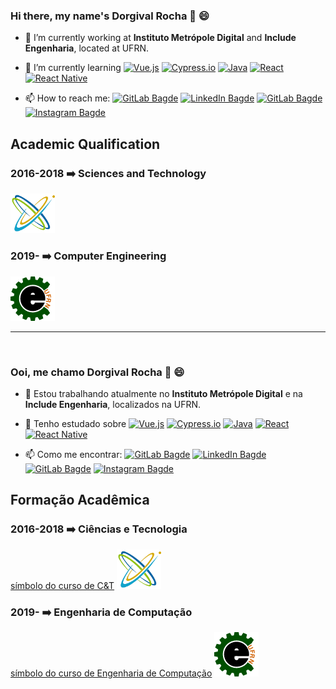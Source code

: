 <!-- English / Inglês -->

### Hi there, my name's Dorgival Rocha 👋 :smile:

- 🔭 I’m currently working at **Instituto Metrópole Digital** and **Include Engenharia**, located at UFRN.
- 🌱 I’m currently learning 
[![Vue.js](https://img.shields.io/badge/Vue.js-35495E?style=flat-square&logo=vue.js&logoColor=white)](https://v3.vuejs.org/)
[![Cypress.io](https://img.shields.io/badge/Cypress-25262e?style=flat-square&logo=cypress&logoColor=white)](https://www.cypress.io/)
[![Java](https://img.shields.io/badge/Java-d83936?style=flat-square&logo=java&logoColor=white)](https://www.java.com/)
[![React](https://img.shields.io/badge/React-20232A?style=flat-square&logo=react&logoColor=white)](https://reactjs.org/)
[![React Native](https://img.shields.io/badge/React%20Native-20232A?style=flat-square&logo=react&logoColor=white)](https://reactnative.dev/)

- 📫 How to reach me:
[![GitLab Bagde](https://img.shields.io/badge/-dojak220@ufrn.edu.br-D14836?style=flat-square&logo=gmail&logoColor=white&link=mailto:dojak220@ufrn.edu.br)](mailto:dojak220@ufrn.edu.br)
[![LinkedIn Bagde](https://img.shields.io/badge/-Dorgival%20Rocha-0077B5?style=flat-square&logo=linkedin&logoColor=white&link=https://www.linkedin.com/in/dorgival-rocha-0a76a0173/)](https://www.linkedin.com/in/dorgival-rocha-0a76a0173/)
[![GitLab Bagde](https://img.shields.io/badge/-@Dojak220-330F63?style=flat-square&logo=gitlab&logoColor=white&link=https://gitlab.com/Dojak220)](https://gitlab.com/Dojak220)
[![Instagram Bagde](https://img.shields.io/badge/@a13fielddorgival.r-E4405F?style=flat-square&logo=instagram&logoColor=white&link=https://www.instagram.com/a13fielddorgival.r/)](https://www.instagram.com/a13fielddorgival.r/)

## Academic Qualification
### 2016-2018 :arrow_right: Sciences and Technology
<img src="https://github.com/Dojak220/Dojak220/blob/master/cet_logo.png" data-canonical-src="https://github.com/Dojak220/Dojak220/blob/master/cet_logo.png" width=71>

### 2019- :arrow_right: Computer Engineering
<img src="https://github.com/Dojak220/Dojak220/blob/master/EngComp3t.gif" data-canonical-src="https://github.com/Dojak220/Dojak220/blob/master/EngComp3t.gif" width=71>
<br>

_______________________________________________________________________________________________

<br>
<!-- Português / Portuguese -->

### Ooi, me chamo Dorgival Rocha 👋 :smile:

- 🔭 Estou trabalhando atualmente no **Instituto Metrópole Digital** e na **Include Engenharia**, localizados na UFRN.
- 🌱 Tenho estudado sobre
[![Vue.js](https://img.shields.io/badge/Vue.js-35495E?style=flat-square&logo=vue.js&logoColor=white)](https://v3.vuejs.org/)
[![Cypress.io](https://img.shields.io/badge/Cypress-25262e?style=flat-square&logo=cypress&logoColor=white)](https://www.cypress.io/)
[![Java](https://img.shields.io/badge/Java-d83936?style=flat-square&logo=java&logoColor=white)](https://www.java.com/pt-BR/)
[![React](https://img.shields.io/badge/React-20232A?style=flat-square&logo=react&logoColor=white)](https://pt-br.reactjs.org/)
[![React Native](https://img.shields.io/badge/React%20Native-20232A?style=flat-square&logo=react&logoColor=white)](https://reactnative.dev/)

- 📫 Como me encontrar:
[![GitLab Bagde](https://img.shields.io/badge/-dojak220@ufrn.edu.br-D14836?style=flat-square&logo=gmail&logoColor=white&link=mailto:dojak220@ufrn.edu.br)](mailto:dojak220@ufrn.edu.br)
[![LinkedIn Bagde](https://img.shields.io/badge/-Dorgival%20Rocha-0077B5?style=flat-square&logo=linkedin&logoColor=white&link=https://www.linkedin.com/in/dorgival-rocha-0a76a0173/)](https://www.linkedin.com/in/dorgival-rocha-0a76a0173/)
[![GitLab Bagde](https://img.shields.io/badge/-@Dojak220-330F63?style=flat-square&logo=gitlab&logoColor=white&link=https://gitlab.com/Dojak220)](https://gitlab.com/Dojak220)
[![Instagram Bagde](https://img.shields.io/badge/@a13fielddorgival.r-E4405F?style=flat-square&logo=instagram&logoColor=white&link=https://www.instagram.com/a13fielddorgival.r/)](https://www.instagram.com/a13fielddorgival.r/)

## Formação Acadêmica
### 2016-2018 :arrow_right: Ciências e Tecnologia
[símbolo do curso de C&T](./CeTLogo.png?raw=true)
<img src="https://github.com/Dojak220/Dojak220/blob/master/cet_logo.png" data-canonical-src="https://github.com/Dojak220/Dojak220/blob/master/cet_logo.png" width=71>

### 2019- :arrow_right: Engenharia de Computação
[símbolo do curso de Engenharia de Computação](./EngCompLogo.png?raw=true)
<img src="https://github.com/Dojak220/Dojak220/blob/master/EngComp3t.gif" data-canonical-src="https://github.com/Dojak220/Dojak220/blob/master/EngComp3t.gif" width=71>
